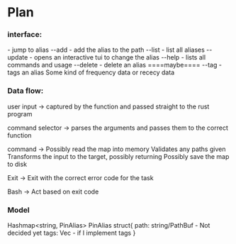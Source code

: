 # Plan

### interface:
<alias> - jump to alias
--add <alias> <path> - add the alias to the path
--list - list all aliases
--update <alias> - opens an interactive tui to change the alias
--help - lists all commands and usage
--delete <alias> - delete an alias
====maybe====
--tag <alias> - tags an alias
Some kind of frequency data or rececy data

### Data flow:
user input ->
captured by the function and passed straight to the rust program

command selector ->
parses the arguments and passes them to the correct function

command ->
Possibly read the map into memory
Validates any paths given
Transforms the input to the target, possibly returning
Possibly save the map to disk

Exit ->
Exit with the correct error code for the task

Bash ->
Act based on exit code

### Model
Hashmap<string, PinAlias>
PinAlias struct{
    path: string/PathBuf - Not decided yet
    tags: Vec<string> - if I implement tags
}

